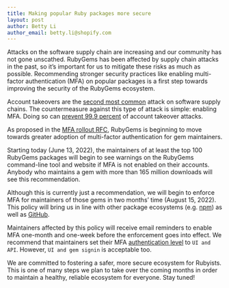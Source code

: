 ```yaml
---
title: Making popular Ruby packages more secure
layout: post
author: Betty Li
author_email: betty.li@shopify.com
---
```


Attacks on the software supply chain are increasing and our community has not gone unscathed. RubyGems has been affected by supply chain attacks in the past, so it’s important for us to mitigate these risks as much as possible. Recommending stronger security practices like enabling multi-factor authentication (MFA) on popular packages is a first step towards improving the security of the RubyGems ecosystem.

Account takeovers are the [second most common](https://arxiv.org/abs/2002.01139) attack on software supply chains. The countermeasure against this type of attack is simple: enabling MFA. Doing so can [prevent 99.9 percent](https://www.microsoft.com/security/blog/2019/08/20/one-simple-action-you-can-take-to-prevent-99-9-percent-of-account-attacks/) of account takeover attacks.

As proposed in the [MFA rollout RFC](https://github.com/rubygems/rfcs/blob/master/text/0007-mfa-rollout.md), RubyGems is beginning to move towards greater adoption of multi-factor authentication for gem maintainers.

Starting today (June 13, 2022), the maintainers of at least the top 100 RubyGems packages will begin to see warnings on the RubyGems command-line tool and website if MFA is not enabled on their accounts. Anybody who maintains a gem with more than 165 million downloads will see this recommendation.

Although this is currently just a recommendation, we will begin to enforce MFA for maintainers of those gems in two months’ time (August 15, 2022). This policy will bring us in line with other package ecosystems (e.g. [npm](https://github.blog/2022-02-01-top-100-npm-package-maintainers-require-2fa-additional-security/)) as well as [GitHub](https://github.blog/2022-05-04-software-security-starts-with-the-developer-securing-developer-accounts-with-2fa/).

Maintainers affected by this policy will receive email reminders to enable MFA one-month and one-week before the enforcement goes into effect. We recommend that maintainers set their MFA [authentication level](https://guides.rubygems.org/setting-up-multifactor-authentication/#authentication-levels) to `UI and API`. However, `UI and gem signin` is acceptable too.

We are committed to fostering a safer, more secure ecosystem for Rubyists. This is one of many steps we plan to take over the coming months in order to maintain a healthy, reliable ecosystem for everyone. Stay tuned!
